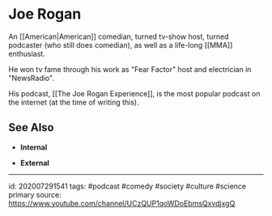 # Joe Rogan

An [[American|American]] comedian, turned tv-show host, turned podcaster (who still does comedian), as well as a life-long [[MMA]] enthusiast.

He won tv fame through his work as "Fear Factor" host and electrician in "NewsRadio".

His podcast, [[The Joe Rogan Experience]], is the most popular podcast on the internet (at the time of writing this).

## See Also

- **Internal**

* **External**

---

id: 202007291541
tags: #podcast #comedy #society #culture #science
primary source: https://www.youtube.com/channel/UCzQUP1qoWDoEbmsQxvdjxgQ
